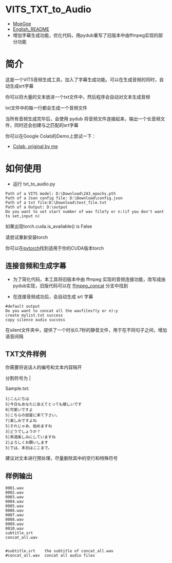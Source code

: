 # VITS_TXT_to_Audio
- [MoeGoe](https://github.com/CjangCjengh/MoeGoe)
- [English_README](https://github.com/alphanemeless/VITS_TXT_to_Audio/blob/main/EN_README.md)
- 增加字幕生成功能，优化代码，用pydub重写了旧版本中由ffmpeg实现的部分功能

# 简介
 
 这是一个VITS音频生成工具，加入了字幕生成功能。可以在生成音频的同时，自动生成srt字幕
 
 你可以将大量的文本放进一个txt文件中，然后程序会自动对文本生成音频
 
 txt文件中的每一行都会生成一个音频文件
 
 当所有音频生成完毕后，会使用 pydub 将音频文件连接起来，输出一个长音频文件，同时还会创建与之匹配的srt字幕
 
 你可以在Google Colab的Demo上尝试一下：
 - [Colab, original by me](https://colab.research.google.com/drive/11rJasgCQah-VhhPrC4J8mM5UoWQp6oID?usp=sharing)

# 如何使用
- 运行 txt_to_audio.py
```
Path of a VITS model: D:\Download\243_epochs.pth
Path of a Json config file: D:\Download\config.json
Path of a txt file:D:\Download\text_file.txt
Path of a Output: D:\output
Do you want to set start number of wav file?y or n:(if you don't want to set,input n)
```
如果出现torch.cuda.is_available() is False

请尝试重新安装torch

你可以在[pytorch](https://pytorch.org/get-started/locally/)找到适用于你的CUDA版本torch

## 连接音频和生成字幕
- 为了简化代码，本工具将旧版本中由 ffmpeg 实现的音频连接功能，改写成由 pydub实现，旧版代码可以在 [ffmpeg_concat](https://github.com/alphanemeless/VITS_TXT_to_Audio/tree/ffmpeg_concat) 分支中找到

- 在连接音频成功后，会自动生成 srt 字幕

```
#default output
Do you want to concat all the wavfiles?(y or n):y
create mylist.txt success
copy silence audio success
```

在silent文件夹中，提供了一个时长0.7秒的静音文件，用于在不同句子之间，增加语音间隔

## TXT文件样例
你需要将说话人的编号和文本内容隔开

分割符号为 | 

Sample.txt:
```
1|こんにちは
5|今日もあなたに会えてとっても嬉しいです
0|可愛いですよ
5|こちらの部屋に来て下さい。
7|楽しみですよね
5|それじゃあ、始めますね
3|どうでしょうか？
5|来週楽しみにしていますね
2|よろしくお願いします
5|では、本日はここまで。
```
建议对文本进行预处理，尽量删除其中的空行和特殊符号

## 样例输出
```
0001.wav
0002.wav
0003.wav
0004.wav
0005.wav
0006.wav
0007.wav
0008.wav
0009.wav
0010.wav
subtitle.srt
concat_all.wav


#subtitle.srt    the subtitle of concat_all.wav
#concat_all.wav  concat all audio files
```
